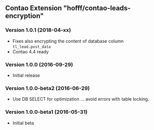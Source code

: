 Contao Extension "hofff/contao-leads-encryption"
------------------------------------------------

### Version 1.0.1 (2018-04-xx) ###
- Fixes also encrypting the content of database column `tl_lead.post_data`
- Contao 4.4 ready

### Version 1.0.0 (2016-09-29) ###
- Initial release

### Version 1.0.0-beta2 (2016-06-29) ###
- Use DB SELECT for optimization ... avoid errors with table locking.

### Version 1.0.0-beta1 (2016-05-31) ###
- Initial beta